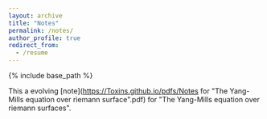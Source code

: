 ```yaml
---
layout: archive
title: "Notes"
permalink: /notes/
author_profile: true
redirect_from:
  - /resume
---
```


{% include base_path %}

This a evolving [note](https://Toxins.github.io/pdfs/Notes for "The Yang-Mills equation over riemann surface".pdf) for "The Yang-Mills equation over riemann surfaces".
